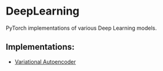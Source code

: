 # DeepLearning
PyTorch implementations of various Deep Learning models.

## Implementations:
- [Variational Autoencoder](https://github.com/shreeviknesh/DeepLearning/tree/main/Variational%20Autoencoder)
